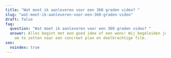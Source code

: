 ```yaml
---
title: "Wat moet ik aanleveren voor een 360 graden video? "
slug: "wat-moet-ik-aanleveren-voor-een-360-graden-video"
draft: false
faq:
  question: "Wat moet ik aanleveren voor een 360 graden video? "
  answer: Alles begint met een goed idee of een wens! Wij begeleiden je dan om dit
    om te zetten naar een concreet plan en doelkrachtige film.
seo:
  noindex: true
---
```

